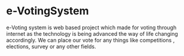 # e-VotingSystem

e-Voting system is web based project which made for voting through internet as the technology is being
advanced the way of life changing accordingly. 
We can place our vote for any things like competitions , elections, survey or any other fields.

